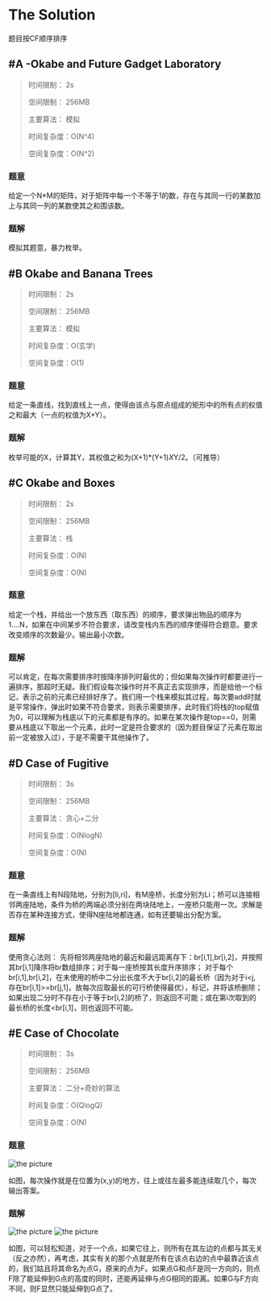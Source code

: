 # The Solution

题目按CF顺序排序


## #A -Okabe and Future Gadget Laboratory

> 时间限制：  2s
>
> 空间限制：  256MB
>
> 主要算法：  模拟
>
> 时间复杂度：O(N^4)
> 
> 空间复杂度：O(N^2)

### 题意
给定一个N*M的矩阵，对于矩阵中每一个不等于1的数，存在与其同一行的某数加上与其同一列的某数使其之和围该数。
### 题解
模拟其题意，暴力枚举。


## #B Okabe and Banana Trees

> 时间限制：  2s
>
> 空间限制：  256MB
>
> 主要算法：  模拟
> 
> 时间复杂度：O(玄学)
>
> 空间复杂度：O(1)

### 题意
给定一条直线，找到直线上一点，使得由该点与原点组成的矩形中的所有点的权值之和最大（一点的权值为X+Y）。
### 题解
枚举可能的X，计算其Y，其权值之和为(X+1)*(Y+1)*X*Y/2。（可推导）


## #C Okabe and Boxes

> 时间限制：  2s
>
> 空间限制：  256MB
>
> 主要算法：  栈
>
> 时间复杂度：O(N)
>
> 空间复杂度：O(N)

### 题意
给定一个栈，并给出一个放东西（取东西）的顺序，要求弹出物品的顺序为1....N，如果在中间某步不符合要求，请改变栈内东西的顺序使得符合题意。要求改变顺序的次数最少。输出最小次数。
### 题解
可以肯定，在每次需要排序时按降序排列时最优的；但如果每次操作时都要进行一遍排序，那超时无疑。我们假设每次操作时并不真正去实现排序，而是给他一个标记，表示之前的元素已经排好序了。我们用一个栈来模拟其过程，每次要add时就是平常操作，弹出时如果不符合要求，则表示需要排序，此时我们将栈的top赋值为0，可以理解为栈底以下的元素都是有序的。如果在某次操作是top==0，则需要从栈底以下取出一个元素，此时一定是符合要求的（因为题目保证了元素在取出前一定被放入过），于是不需要干其他操作了。



## #D Case of Fugitive

> 时间限制：  3s
>
> 空间限制：  256MB
>
> 主要算法：  贪心+二分
>
> 时间复杂度：O(NlogN)
>
> 空间复杂度：O(N)

### 题意
在一条直线上有N段陆地，分别为[li,ri]，有M座桥，长度分别为Li；桥可以连接相邻两座陆地，条件为桥的两端必须分别在两块陆地上，一座桥只能用一次。求解是否存在某种连接方式，使得N座陆地都连通，如有还要输出分配方案。
### 题解
使用贪心法则：
先将相邻两座陆地的最近和最远距离存下：br[i,1],br[i,2]，并按照其br[i,1]降序将br数组排序；对于每一座桥按其长度升序排序；
对于每个br[i,1],br[i,2]，在未使用的桥中二分出长度不大于br[i,2]的最长桥（因为对于i<j,存在br[i,1]>=br[j,1]，故每次应取最长的可行桥使得最优），标记，并将该桥删除；如果出现二分时不存在小于等于br[i,2]的桥了，则返回不可能；或在第i次取到的最长桥的长度<br[i,1]，则也返回不可能。



## #E Case of Chocolate

> 时间限制：  3s
>
> 空间限制：  256MB
>
> 主要算法：  二分+奇妙的算法
>
> 时间复杂度：O(QlogQ)
> 
> 空间复杂度：O(N)

### 题意
![the picture](https://odzkskevi.qnssl.com/d10831d2a991e7d81a0ca97c6df9a896?v=1498176242)

如图，每次操作就是在位置为(x,y)的地方，往上或往左最多能连续取几个，每次输出答案。
### 题解
![the picture](http://images2015.cnblogs.com/blog/1185618/201706/1185618-20170623193601538-718064404.png)
![the picture](http://images2015.cnblogs.com/blog/1185618/201706/1185618-20170623192604523-1318116474.png)

如图，可以轻松知道，对于一个点，如果它往上，则所有在其左边的点都与其无关（反之亦然），再考虑，其实有关的那个点就是所有在该点右边的点中最靠近该点的，我们姑且将其命名为点G，原来的点为F。如果点G和点F是同一方向的，则点F除了能延伸到G点的高度的同时，还能再延伸与点G相同的距离。如果G与F方向不同，则F显然只能延伸到G点了。

